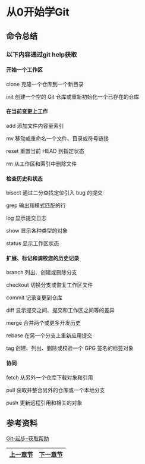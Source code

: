 # 从0开始学Git

## 命令总结

### 以下内容通过git help获取

#### 开始一个工作区
   clone		克隆一个仓库到一个新目录

   init		创建一个空的 Git 仓库或重新初始化一个已存在的仓库

#### 在当前变更上工作
   add		添加文件内容至索引

   mv		移动或重命名一个文件、目录或符号链接

   reset		重置当前 HEAD 到指定状态

   rm		从工作区和索引中删除文件

#### 检查历史和状态
   bisect		通过二分查找定位引入 bug 的提交

   grep		输出和模式匹配的行

   log		显示提交日志

   show		显示各种类型的对象

   status		显示工作区状态

#### 扩展、标记和调校您的历史记录
   branch		列出、创建或删除分支

   checkout		切换分支或恢复工作区文件

   commit		记录变更到仓库

   diff		显示提交之间、提交和工作区之间等的差异

   merge		合并两个或更多开发历史

   rebase		在另一个分支上重新应用提交

   tag		创建、列出、删除或校验一个 GPG 签名的标签对象

#### 协同
   fetch		从另外一个仓库下载对象和引用

   pull		获取并整合另外的仓库或一个本地分支

   push		更新远程引用和相关的对象

## 参考资料

[Git-起步-获取帮助](https://git-scm.com/book/zh/v2/%E8%B5%B7%E6%AD%A5-%E8%8E%B7%E5%8F%96%E5%B8%AE%E5%8A%A9)




| [上一章节](2-2必须的配置.md) | [下一章节](3-2搞一个本地仓.md) |
| -------------------------- | ----------: |
